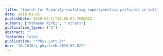 ```yaml
---
title: "Search for R-parity-violating supersymmetric particles in multi-jet final states produced in $p$-$p$ collisions at $sqrts =13$ TeV using the ATLAS detector at the LHC"
date: 2018-01-01
publishDate: 2020-04-11T12:00:02.760606Z
authors: ["Othmane Rifki", " others"]
publication_types: ["2"]
abstract: ""
featured: false
publication: "*Phys.Lett.B*"
doi: "10.1016/j.physletb.2018.08.021"
---
```


